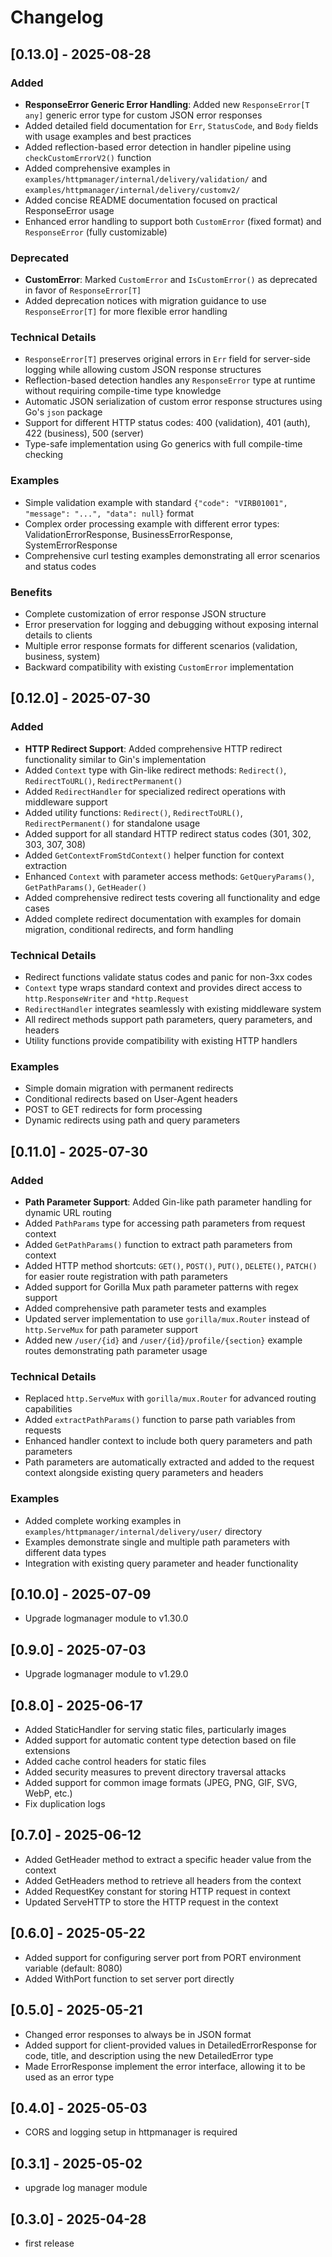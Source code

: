 # Changelog

## [0.13.0] - 2025-08-28

### Added
- **ResponseError Generic Error Handling**: Added new `ResponseError[T any]` generic error type for custom JSON error responses
- Added detailed field documentation for `Err`, `StatusCode`, and `Body` fields with usage examples and best practices
- Added reflection-based error detection in handler pipeline using `checkCustomErrorV2()` function
- Added comprehensive examples in `examples/httpmanager/internal/delivery/validation/` and `examples/httpmanager/internal/delivery/customv2/`
- Added concise README documentation focused on practical ResponseError usage
- Enhanced error handling to support both `CustomError` (fixed format) and `ResponseError` (fully customizable)

### Deprecated
- **CustomError**: Marked `CustomError` and `IsCustomError()` as deprecated in favor of `ResponseError[T]`
- Added deprecation notices with migration guidance to use `ResponseError[T]` for more flexible error handling

### Technical Details
- `ResponseError[T]` preserves original errors in `Err` field for server-side logging while allowing custom JSON response structures
- Reflection-based detection handles any `ResponseError` type at runtime without requiring compile-time type knowledge
- Automatic JSON serialization of custom error response structures using Go's `json` package
- Support for different HTTP status codes: 400 (validation), 401 (auth), 422 (business), 500 (server)
- Type-safe implementation using Go generics with full compile-time checking

### Examples
- Simple validation example with standard `{"code": "VIRB01001", "message": "...", "data": null}` format
- Complex order processing example with different error types: ValidationErrorResponse, BusinessErrorResponse, SystemErrorResponse
- Comprehensive curl testing examples demonstrating all error scenarios and status codes

### Benefits
- Complete customization of error response JSON structure
- Error preservation for logging and debugging without exposing internal details to clients
- Multiple error response formats for different scenarios (validation, business, system)
- Backward compatibility with existing `CustomError` implementation

## [0.12.0] - 2025-07-30

### Added
- **HTTP Redirect Support**: Added comprehensive HTTP redirect functionality similar to Gin's implementation
- Added `Context` type with Gin-like redirect methods: `Redirect()`, `RedirectToURL()`, `RedirectPermanent()`
- Added `RedirectHandler` for specialized redirect operations with middleware support
- Added utility functions: `Redirect()`, `RedirectToURL()`, `RedirectPermanent()` for standalone usage
- Added support for all standard HTTP redirect status codes (301, 302, 303, 307, 308)
- Added `GetContextFromStdContext()` helper function for context extraction
- Enhanced `Context` with parameter access methods: `GetQueryParams()`, `GetPathParams()`, `GetHeader()`
- Added comprehensive redirect tests covering all functionality and edge cases
- Added complete redirect documentation with examples for domain migration, conditional redirects, and form handling

### Technical Details
- Redirect functions validate status codes and panic for non-3xx codes
- `Context` type wraps standard context and provides direct access to `http.ResponseWriter` and `*http.Request`
- `RedirectHandler` integrates seamlessly with existing middleware system
- All redirect methods support path parameters, query parameters, and headers
- Utility functions provide compatibility with existing HTTP handlers

### Examples
- Simple domain migration with permanent redirects
- Conditional redirects based on User-Agent headers
- POST to GET redirects for form processing
- Dynamic redirects using path and query parameters

## [0.11.0] - 2025-07-30

### Added
- **Path Parameter Support**: Added Gin-like path parameter handling for dynamic URL routing
- Added `PathParams` type for accessing path parameters from request context
- Added `GetPathParams()` function to extract path parameters from context
- Added HTTP method shortcuts: `GET()`, `POST()`, `PUT()`, `DELETE()`, `PATCH()` for easier route registration with path parameters
- Added support for Gorilla Mux path parameter patterns with regex support
- Added comprehensive path parameter tests and examples
- Updated server implementation to use `gorilla/mux.Router` instead of `http.ServeMux` for path parameter support
- Added new `/user/{id}` and `/user/{id}/profile/{section}` example routes demonstrating path parameter usage

### Technical Details
- Replaced `http.ServeMux` with `gorilla/mux.Router` for advanced routing capabilities
- Added `extractPathParams()` function to parse path variables from requests
- Enhanced handler context to include both query parameters and path parameters
- Path parameters are automatically extracted and added to the request context alongside existing query parameters and headers

### Examples
- Added complete working examples in `examples/httpmanager/internal/delivery/user/` directory
- Examples demonstrate single and multiple path parameters with different data types
- Integration with existing query parameter and header functionality

## [0.10.0] - 2025-07-09

- Upgrade logmanager module to v1.30.0

## [0.9.0] - 2025-07-03

- Upgrade logmanager module to v1.29.0

## [0.8.0] - 2025-06-17

- Added StaticHandler for serving static files, particularly images
- Added support for automatic content type detection based on file extensions
- Added cache control headers for static files
- Added security measures to prevent directory traversal attacks
- Added support for common image formats (JPEG, PNG, GIF, SVG, WebP, etc.)
- Fix duplication logs

## [0.7.0] - 2025-06-12

- Added GetHeader method to extract a specific header value from the context
- Added GetHeaders method to retrieve all headers from the context
- Added RequestKey constant for storing HTTP request in context
- Updated ServeHTTP to store the HTTP request in the context

## [0.6.0] - 2025-05-22

- Added support for configuring server port from PORT environment variable (default: 8080)
- Added WithPort function to set server port directly

## [0.5.0] - 2025-05-21

- Changed error responses to always be in JSON format
- Added support for client-provided values in DetailedErrorResponse for code, title, and description using the new DetailedError type
- Made ErrorResponse implement the error interface, allowing it to be used as an error type

## [0.4.0] - 2025-05-03

- CORS and logging setup in httpmanager is required

## [0.3.1] - 2025-05-02

- upgrade log manager module

## [0.3.0] - 2025-04-28

- first release
